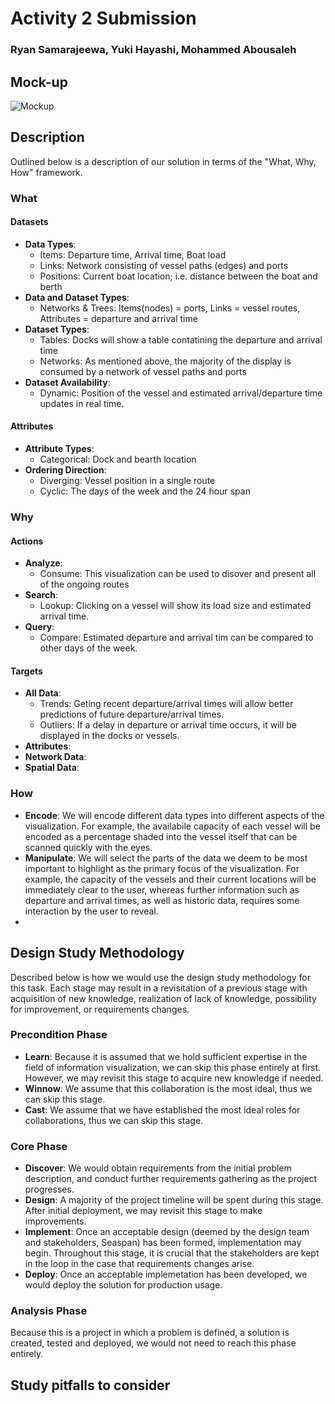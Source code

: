 # Activity 2 Submission
### Ryan Samarajeewa, Yuki Hayashi, Mohammed Abousaleh

## Mock-up
![Mockup](https://i.imgur.com/Ml8RZE5.jpg)

## Description
Outlined below is a description of our solution in terms of the "What, Why, How" framework.

### What

#### Datasets
* **Data Types**: 
  * Items: Departure time, Arrival time, Boat load
  * Links: Network consisting of vessel paths (edges) and ports
  * Positions: Current boat location; i.e. distance between the boat and berth
* **Data and Dataset Types**: 
  * Networks & Trees: Items(nodes) = ports, Links = vessel routes, Attributes = departure and arrival time
* **Dataset Types**: 
  * Tables: Docks will show a table contatining the departure and arrival time
  * Networks: As mentioned above, the majority of the display is consumed by a network of vessel paths and ports
* **Dataset Availability**: 
  * Dynamic: Position of the vessel and estimated arrival/departure time updates in real time. 

#### Attributes
* **Attribute Types**: 
  * Categorical: Dock and bearth location
* **Ordering Direction**: 
  * Diverging: Vessel position in a single route
  * Cyclic: The days of the week and the 24 hour span

### Why
#### Actions
* **Analyze**: 
  * Consume: This visualization can be used to disover and present all of the ongoing routes
* **Search**:
  * Lookup: Clicking on a vessel will show its load size and estimated arrival time. 
* **Query**:
  * Compare: Estimated departure and arrival tim can be compared to other days of the week.

#### Targets
* **All Data**:
  * Trends: Geting recent departure/arrival times will allow better predictions of future departure/arrival times. 
  * Outliers: If a delay in departure or arrival time occurs, it will be displayed in the docks or vessels.
* **Attributes**:
* **Network Data**:
* **Spatial Data**:

### How
* **Encode**: We will encode different data types into different aspects of the visualization. For example, the availabile capacity of each vessel will be encoded as a percentage shaded into the vessel itself that can be scanned quickly with the eyes.
* **Manipulate**: We will select the parts of the data we deem to be most important to highlight as the primary focus of the visualization. For example, the capacity of the vessels and their current locations will be immediately clear to the user, whereas further information such as departure and arrival times, as well as historic data, requires some interaction by the user to reveal.
* 


## Design Study Methodology 
Described below is how we would use the design study methodology for this task. Each stage may result in a revisitation of a previous stage with acquisition of new knowledge, realization of lack of knowledge, possibility for improvement, or requirements changes.

### Precondition Phase
* **Learn**: Because it is assumed that we hold sufficient expertise in the field of information visualization, we can skip this phase entirely at first. However, we may revisit this stage to acquire new knowledge if needed.
* **Winnow**: We assume that this collaboration is the most ideal, thus we can skip this stage.
* **Cast**: We assume that we have established the most ideal roles for collaborations, thus we can skip this stage.

### Core Phase
* **Discover**: We would obtain requirements from the initial problem description, and conduct further requirements gathering as the project progresses. 
* **Design**: A majority of the project timeline will be spent during this stage. After initial deployment, we may revisit this stage to make improvements. 
* **Implement**: Once an acceptable design (deemed by the design team and stakeholders, Seaspan) has been formed, implementation may begin. Throughout this stage, it is crucial that the stakeholders are kept in the loop in the case that requirements changes arise.
* **Deploy**: Once an acceptable implemetation has been developed, we would deploy the solution for production usage.

### Analysis Phase
Because this is a project in which a problem is defined, a solution is created, tested and deployed, we would not need to reach this phase entirely. 

## Study pitfalls to consider
